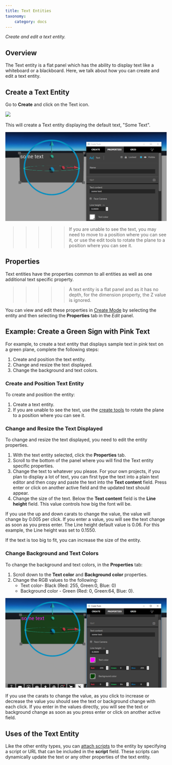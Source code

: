 ```yaml
---
title: Text Entities
taxonomy:
    category: docs
---
```


*Create and edit a text entity.*

## Overview

The Text entity is a flat panel which has the ability to display text like a whiteboard or a blackboard. Here, we talk about how you can create and edit a text entity.

## Create a Text Entity

Go to **Create** and click on the Text icon.

![](create-button-open.PNG)

This will create a Text entity displaying the default text, "Some Text".

![](some-text.PNG)

> > > > > If you are unable to see the text, you may need to move to a position where you can see it, or use the edit tools to rotate the plane to a position where you can see it.

## Properties

Text entities have the properties common to all entities as well as one additional text specific property.

> > > > > A text entity is a flat panel and as it has no depth, for the dimension property, the Z value is ignored.

You can view and edit these properties in [Create Mode](../create-mode) by selecting the entity and then selecting the **Properties** tab in the *Edit* panel.

## Example: Create a Green Sign with Pink Text

For example, to create a text entity that displays sample text in pink text on a green plane, complete the following steps:

1. Create and position the text entity.
2. Change and resize the text displayed.
3. Change the background and text colors.

### Create and Position Text Entity

To create and position the entity:

1. Create a text entity.
2. If you are unable to see the text, use the [create tools](../create-mode) to rotate the plane to a position where you can see it.

### Change and Resize the Text Displayed

To change and resize the text displayed, you need to edit the entity properties.

1. With the text entity selected, click the **Properties** tab.
2. Scroll to the bottom of the panel where you will find the Text entity specific properties.
3. Change the text to whatever you please. For your own projects, if you plan to display a lot of text, you can first type the text into a plain text editor and then copy and paste the text into the **Text content** field. Press enter or click on another active field and the updated text should appear.
4. Change the size of the text. Below the **Text content** field is the **Line height** field. This value controls how big the font will be.

If you use the up and down carats to change the value, the value will change by 0.005 per click. If you enter a value, you will see the text change as soon as you press enter. The Line height default value is 0.06. For this example, the Line height was set to 0.1550.

If the text is too big to fit, you can increase the size of the entity.

### Change Background and Text Colors

To change the background and text colors, in the **Properties** tab:

1. Scroll down to the **Text color** and **Background color** properties.
2. Change the RGB values to the following:
   - Text color- Black (Red: 255, Green:0, Blue: 0)
   - Background color - Green (Red: 0, Green:64, Blue: 0).

![](colored-text.PNG)

If you use the carats to change the value, as you click to increase or decrease the value you should see the text or background change with each click. If you enter in the values directly, you will see the text or background change as soon as you press enter or click on another active field.

## Uses of the Text Entity

Like the other entity types, you can [attach scripts](../../all-about-scripting/attach-entity-scripts) to the entity by specifying a script or URL that can be included in the **script** field. These scripts can dynamically update the text or any other properties of the text entity.
